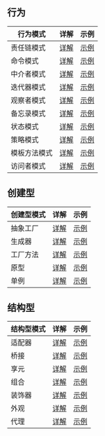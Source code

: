 ## 行为
|行为模式 | 详解 | 示例 |
|-----|---|---|
|责任链模式 |[详解](./behavior/chain-of-responsibility/readme.md) | [示例](./behavior/chain-of-responsibility)
|命令模式 |[详解](./behavior/command/readme.md) | [示例](./behavior/command)
|中介者模式 | [详解](./behavior/controller/readme.md)| [示例](./behavior/controller)
|迭代器模式 |[详解](./behavior/iterator/readme.md) |[示例](./behavior/iterator)
|观察者模式 |[详解](./behavior/observer/readme.md) |[示例](./behavior/observer)
|备忘录模式 |[详解](./behavior/snapshot/readme.md) |[示例](./behavior/snapshot)
|状态模式 |[详解](./behavior/state/readme.md) |[示例](./behavior/state)
|策略模式 |[详解](./behavior/strategy/readme.md) |[示例](./behavior/strategy)
|模板方法模式 |[详解](./behavior/template-method/readme.md) |[示例](./behavior/template-method)
|访问者模式 |[详解](./behavior/visitor/readme.md) |[示例](./behavior/visitor)

## 创建型
| 创建型模式 | 详解 | 示例 |
|-----|---|---|
|抽象工厂 |[详解](./creative/abstract-factory/readme.md) |[示例](./creative/abstract-factory)
|生成器 |[详解](./creative/builder/readme.md) |[示例](./creative/builder)
|工厂方法 |[详解](./creative/factory-method/readme.md) |[示例](./creative/factory-method)
|原型 |[详解](./creative/factory-method/readme.md) |[示例](./creative/factory-method)
|单例 |[详解](./creative/singleton/readme.md) |[示例](./creative/singleton)

## 结构型
| 结构型模式 | 详解 | 示例 |
|-----|---|---|
|适配器 |[详解](./structured/adapter/readme.md) |[示例](./structured/adapter)
|桥接 |[详解](./structured/bridge/readme.md) |[示例](./structured/bridge)
|享元 |[详解](./structured/cache/readme.md) |[示例](./structured/cache)
|组合 |[详解](./structured/composite/readme.md) |[示例](./structured/composite)
|装饰器 |[详解](./structured/decorator/readme.md) |[示例](./structured/decorator)
|外观 |[详解](./structured/facade/readme.md) |[示例](./structured/facade)
|代理 |[详解](./structured/proxy/readme.md) |[示例](./structured/proxy)